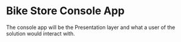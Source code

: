 ﻿# Bike Store Console App

The console app will be the Presentation layer and what a user of the solution would interact with.